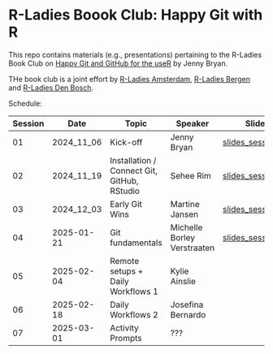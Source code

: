 # R-Ladies Boook Club: Happy Git with R

This repo contains materials (e.g., presentations) pertaining to the R-Ladies Book Club on [Happy Git and GitHub for the useR](https://happygitwithr.com/) by Jenny Bryan. 

THe book club is a joint effort by [R-Ladies Amsterdam](https://www.meetup.com/rladies-amsterdam/), [R-Ladies Bergen](https://www.meetup.com/rladies-bergen/) and [R-Ladies Den Bosch](https://www.meetup.com/nl-NL/rladies-den-bosch/).

Schedule:  

| Session | Date        | Topic          | Speaker        | Slides              | 
| ------- | ----------- |----------------|----------------|---------------------|
| 01      | 2024_11_06  | Kick-off       | Jenny Bryan    | [slides_session_01](https://github.com/rladiesboookclub/happygitwithr/blob/main/session_01_20241106/session_01_intro.pdf)|
| 02      | 2024_11_19  | Installation / Connect Git, GitHub, RStudio | Sehee Rim      | [slides_session_02](https://github.com/rladiesboookclub/happygitwithr/blob/main/session_02_20241120/Session%2002_%20Ch%202%20(Installation)%20%26%20Ch%203%20(Connect%20Git%2C%20GitHub%2C%20RStudio).pdf)|
| 03      | 2024_12_03  | Early Git Wins | Martine Jansen |[slides_session_03](https://github.com/rladiesboookclub/happygitwithr/blob/main/session_03_20241203/session_03_earlygithubwins.pdf)                     |
| 04      | 2025-01-21  | Git fundamentals | Michelle Borley Verstraaten             |[slides_session_04](https://github.com/rladiesboookclub/happygitwithr/blob/main/session_04_20250121/session_04_gitfundamentals.pdf)                     |
| 05      | 2025-02-04  | Remote setups + Daily Workflows 1 | Kylie Ainslie          |                     |
| 06      | 2025-02-18  | Daily Workflows 2 | Josefina Bernardo             |                     |
| 07      | 2025-03-01  | Activity Prompts |  ???            |                     |


